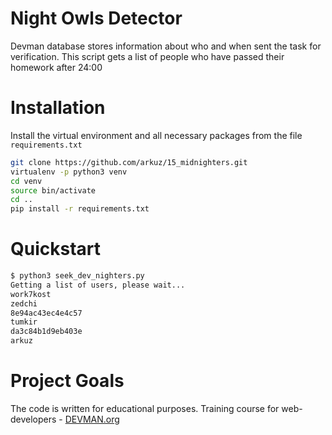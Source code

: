 # Night Owls Detector

Devman database stores information about who and when sent the task for verification. This script gets a list of people who have passed their homework after 24:00

# Installation

Install the virtual environment and all necessary packages from the file `requirements.txt`

```bash
git clone https://github.com/arkuz/15_midnighters.git 
virtualenv -p python3 venv
cd venv
source bin/activate
cd ..
pip install -r requirements.txt
```

# Quickstart

```bash
$ python3 seek_dev_nighters.py
Getting a list of users, please wait...
work7kost
zedchi
8e94ac43ec4e4c57
tumkir
da3c84b1d9eb403e
arkuz
```

# Project Goals

The code is written for educational purposes. Training course for web-developers - [DEVMAN.org](https://devman.org)
